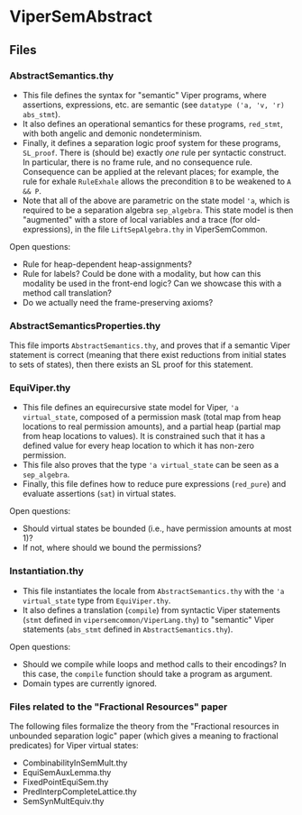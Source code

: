# ViperSemAbstract

## Files

### AbstractSemantics.thy

- This file defines the syntax for "semantic" Viper programs, where assertions, expressions, etc. are semantic
(see `datatype ('a, 'v, 'r) abs_stmt`).
- It also defines an operational semantics for these programs, `red_stmt`, with both angelic and demonic nondeterminism.
- Finally, it defines a separation logic proof system for these programs, `SL_proof`.
There is (should be) exactly *one* rule per syntactic construct. In particular, there is no frame rule, and no consequence rule.
Consequence can be applied at the relevant places; for example, the rule for exhale `RuleExhale` allows the precondition `B` to be
weakened to `A && P`.
- Note that all of the above are parametric on the state model `'a`, which is required to be a separation algebra `sep_algebra`.
This state model is then "augmented" with a store of local variables and a trace (for old-expressions), in the file `LiftSepAlgebra.thy`
in ViperSemCommon.

Open questions:
- Rule for heap-dependent heap-assignments?
- Rule for labels? Could be done with a modality, but how can this modality be used in the front-end logic? Can we showcase this with a method call translation?
- Do we actually need the frame-preserving axioms?

### AbstractSemanticsProperties.thy

This file imports `AbstractSemantics.thy`, and proves that if a semantic Viper statement is correct (meaning that there exist reductions
from initial states to sets of states), then there exists an SL proof for this statement.

### EquiViper.thy

- This file defines an equirecursive state model for Viper, `'a virtual_state`, composed of a permission mask (total map from heap locations
to real permission amounts), and a partial heap (partial map from heap locations to values). It is constrained such that it has a defined value for every heap location to which it has non-zero permission.
- This file also proves that the type `'a virtual_state` can be seen as a `sep_algebra`.
- Finally, this file defines how to reduce pure expressions (`red_pure`) and evaluate assertions (`sat`) in virtual states.

Open questions:
- Should virtual states be bounded (i.e., have permission amounts at most 1)?
- If not, where should we bound the permissions?

### Instantiation.thy

- This file instantiates the locale from `AbstractSemantics.thy` with the `'a virtual_state` type from `EquiViper.thy`.
- It also defines a translation (`compile`) from syntactic Viper statements (`stmt` defined in `vipersemcommon/ViperLang.thy`)
to "semantic" Viper statements (`abs_stmt` defined in `AbstractSemantics.thy`).

Open questions:
- Should we compile while loops and method calls to their encodings? In this case, the `compile` function should take a program as argument.
- Domain types are currently ignored.

### Files related to the "Fractional Resources" paper

The following files formalize the theory from the "Fractional resources in unbounded separation logic" paper (which gives a meaning to
fractional predicates) for Viper virtual states:
- CombinabilityInSemMult.thy
- EquiSemAuxLemma.thy
- FixedPointEquiSem.thy
- PredInterpCompleteLattice.thy
- SemSynMultEquiv.thy

